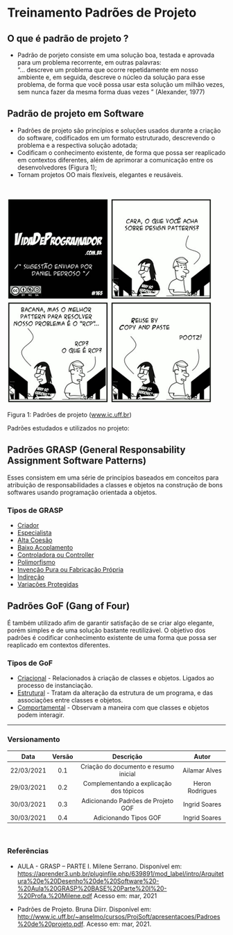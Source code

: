 # Treinamento Padrões de Projeto

## O que é padrão de projeto ?
- Padrão de porjeto consiste em uma solução boa, testada e aprovada para um problema recorrente, em outras palavras: <br>
	“... descreve um problema que ocorre repetidamente em nosso
	ambiente e, em seguida, descreve o núcleo da solução para esse 
	problema, de forma que você possa usar esta solução um milhão 
	vezes, sem nunca fazer da mesma forma duas vezes ”
	(Alexander, 1977)

## Padrão de projeto em Software
- Padrões de projeto são princípios e soluções usados durante a criação do software, codificados em um formato estruturado, descrevendo o problema e a respectiva solução adotada;
- Codificam o conhecimento existente, de forma que possa ser reaplicado em contextos diferentes, além de aprimorar a comunicação entre os desenvolvedores (Figura 1);
- Tornam projetos OO mais flexíveis, elegantes e reusáveis.

<br>

![](/docs/assets/img/padroes-design/charge-grasp.png)

Figura 1: Padrões de projeto (www.ic.uff.br)

Padrões estudados e utilizados no projeto:

## Padrões GRASP (General Responsability Assignment Software Patterns)
Esses consistem em uma série de princípios baseados em conceitos para atribuição de responsabilidades a classes e objetos na 
construção de bons softwares usando programação orientada a objetos.

### Tipos de GRASP

* [Criador]()
* [Especialista]()
* [Alta Coesão]()
* [Baixo Acoplamento]()
* [Controladora ou Controller]()
* [Polimorfismo]()
* [Invenção Pura ou Fabricação Própria]()
* [Indireção]()
* [Variações Protegidas]()

## Padrões GoF (Gang of Four)
É também utilizado afim de garantir satisfação de se criar algo elegante, porém simples e de uma solução bastante reutilizável. 
O objetivo dos padrões é codificar conhecimento existente de uma forma que possa ser reaplicado em contextos diferentes.

### Tipos de GoF

* [Criacional]() - Relacionados à criação de classes e objetos. Ligados ao processo de instanciação.
* [Estrutural]() - Tratam da alteração da estrutura de um programa, e das associações entre classes e objetos. 
* [Comportamental]() - Observam a maneira com que classes e objetos podem interagir.

---

### Versionamento

|Data|Versão|Descrição|Autor|
|:--:|:----:|:-------:|:---:|
|22/03/2021| 0.1 | Criação do documento e resumo inicial | Ailamar Alves
|29/03/2021| 0.2 | Complementando a explicação dos tópicos | Heron Rodrigues
|30/03/2021| 0.3 | Adicionando Padrões de Projeto GOF  | Ingrid Soares 
|30/03/2021| 0.4 | Adicionando Tipos GOF | Ingrid Soares 

<br>

### Referências 
 - AULA - GRASP – PARTE I. Milene Serrano. Disponível em: <https://aprender3.unb.br/pluginfile.php/639891/mod_label/intro/Arquitetura%20e%20Desenho%20de%20Software%20-%20Aula%20GRASP%20BASE%20Parte%20I%20-%20Profa.%20Milene.pdf> Acesso em: mar, 2021

- Padrões de Projeto. Bruna Diirr. Disponível em: <http://www.ic.uff.br/~anselmo/cursos/ProjSoft/apresentacoes/Padroes%20de%20projeto.pdf>. Acesso em: mar, 2021.
